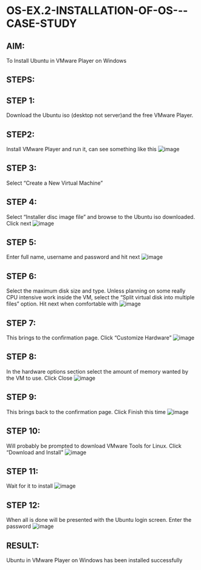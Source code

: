 # OS-EX.2-INSTALLATION-OF-OS---CASE-STUDY

## AIM:
To Install Ubuntu in VMware Player on Windows

## STEPS:
## STEP 1:
Download the Ubuntu iso (desktop not server)and the free VMware Player.

## STEP2:
Install VMware Player and run it, can see something like this
![image](https://github.com/NAGINENIROHITH/OS-EX.2-INSTALLATION-OF-OS---CASE-STUDY/assets/118344049/f8da9ac3-adf0-40a5-8535-19cfa80a383e)

## STEP 3:
Select “Create a New Virtual Machine”

## STEP 4: 
Select “Installer disc image file” and browse to the Ubuntu iso downloaded. Click next
![image](https://github.com/NAGINENIROHITH/OS-EX.2-INSTALLATION-OF-OS---CASE-STUDY/assets/118344049/dc5307fd-61c3-4ae0-94d3-9117e1dda980)

## STEP 5: 
Enter full name, username and password and hit next
![image](https://github.com/NAGINENIROHITH/OS-EX.2-INSTALLATION-OF-OS---CASE-STUDY/assets/118344049/59aa67c2-d922-4b6e-a6d8-d9ff713121d5)

## STEP 6:
Select the maximum disk size and type. Unless planning on some really CPU intensive work inside the VM, select the “Split virtual disk into multiple files” option. Hit next when comfortable with
![image](https://github.com/NAGINENIROHITH/OS-EX.2-INSTALLATION-OF-OS---CASE-STUDY/assets/118344049/54b0684b-e0d4-4e13-99ec-4fd2776ef232)

## STEP 7: 
This brings to the confirmation page. Click “Customize Hardware”
![image](https://github.com/NAGINENIROHITH/OS-EX.2-INSTALLATION-OF-OS---CASE-STUDY/assets/118344049/5b8d8df5-61f3-4428-8a68-8e5166e4bc3f)

## STEP 8: 
In the hardware options section select the amount of memory wanted by the VM to use. Click Close
![image](https://github.com/NAGINENIROHITH/OS-EX.2-INSTALLATION-OF-OS---CASE-STUDY/assets/118344049/c2b0eacc-09e3-4f89-8abc-5d4bd9ff9b2b)

## STEP 9: 
This brings back to the confirmation page. Click Finish this time
![image](https://github.com/NAGINENIROHITH/OS-EX.2-INSTALLATION-OF-OS---CASE-STUDY/assets/118344049/be43ab53-d03d-43cc-90af-11d48d437fa5)

## STEP 10: 
Will probably be prompted to download VMware Tools for Linux. Click “Download and Install"
![image](https://github.com/NAGINENIROHITH/OS-EX.2-INSTALLATION-OF-OS---CASE-STUDY/assets/118344049/9107daed-36b4-47ee-8bcf-e831d5586397)

## STEP 11: 
Wait for it to install
![image](https://github.com/NAGINENIROHITH/OS-EX.2-INSTALLATION-OF-OS---CASE-STUDY/assets/118344049/088e44bf-d735-4844-b4d8-dd911078c266)

## STEP 12: 
When all is done will be presented with the Ubuntu login screen. Enter the password
![image](https://github.com/NAGINENIROHITH/OS-EX.2-INSTALLATION-OF-OS---CASE-STUDY/assets/118344049/d2b9143c-eb3a-4fba-b9c1-e052fbd6284a)

## RESULT:
Ubuntu in VMware Player on Windows has been installed successfully
